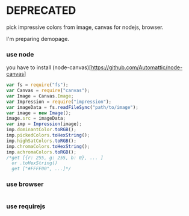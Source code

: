 DEPRECATED
=========

pick impressive colors from image, canvas for nodejs, browser.

I'm preparing demopage.

### use node
you have to install (node-canvas)[https://github.com/Automattic/node-canvas]
```javascript
var fs = require("fs");
var Canvas = require("canvas");
var Image = Canvas.Image;
var Impression = require("impression");
var imageData = fs.readFileSync("path/to/image");
var image = new Image();
image.src = imageData;
var imp = Impression(image);
imp.dominantColor.toRGB();
imp.pickedColors.toHexString();
imp.highSatColors.toRGB();
imp.chromaColors.toHexString();
imp.achromaColors.toRGB();
/*get [{r: 255, g: 255, b: 0}, ... ]
  or .toHexString() 
  get ["#FFFF00", ...]*/
```

### use browser

```javascript

```
### use requirejs
```javascript

```
